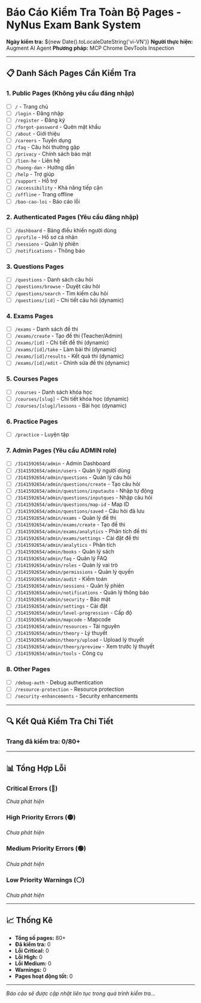 # Báo Cáo Kiểm Tra Toàn Bộ Pages - NyNus Exam Bank System
**Ngày kiểm tra:** ${new Date().toLocaleDateString('vi-VN')}
**Người thực hiện:** Augment AI Agent
**Phương pháp:** MCP Chrome DevTools Inspection

---

## 📋 Danh Sách Pages Cần Kiểm Tra

### 1. Public Pages (Không yêu cầu đăng nhập)
- [ ] `/` - Trang chủ
- [ ] `/login` - Đăng nhập
- [ ] `/register` - Đăng ký
- [ ] `/forgot-password` - Quên mật khẩu
- [ ] `/about` - Giới thiệu
- [ ] `/careers` - Tuyển dụng
- [ ] `/faq` - Câu hỏi thường gặp
- [ ] `/privacy` - Chính sách bảo mật
- [ ] `/lien-he` - Liên hệ
- [ ] `/huong-dan` - Hướng dẫn
- [ ] `/help` - Trợ giúp
- [ ] `/support` - Hỗ trợ
- [ ] `/accessibility` - Khả năng tiếp cận
- [ ] `/offline` - Trang offline
- [ ] `/bao-cao-loi` - Báo cáo lỗi

### 2. Authenticated Pages (Yêu cầu đăng nhập)
- [ ] `/dashboard` - Bảng điều khiển người dùng
- [ ] `/profile` - Hồ sơ cá nhân
- [ ] `/sessions` - Quản lý phiên
- [ ] `/notifications` - Thông báo

### 3. Questions Pages
- [ ] `/questions` - Danh sách câu hỏi
- [ ] `/questions/browse` - Duyệt câu hỏi
- [ ] `/questions/search` - Tìm kiếm câu hỏi
- [ ] `/questions/[id]` - Chi tiết câu hỏi (dynamic)

### 4. Exams Pages
- [ ] `/exams` - Danh sách đề thi
- [ ] `/exams/create` - Tạo đề thi (Teacher/Admin)
- [ ] `/exams/[id]` - Chi tiết đề thi (dynamic)
- [ ] `/exams/[id]/take` - Làm bài thi (dynamic)
- [ ] `/exams/[id]/results` - Kết quả thi (dynamic)
- [ ] `/exams/[id]/edit` - Chỉnh sửa đề thi (dynamic)

### 5. Courses Pages
- [ ] `/courses` - Danh sách khóa học
- [ ] `/courses/[slug]` - Chi tiết khóa học (dynamic)
- [ ] `/courses/[slug]/lessons` - Bài học (dynamic)

### 6. Practice Pages
- [ ] `/practice` - Luyện tập

### 7. Admin Pages (Yêu cầu ADMIN role)
- [ ] `/3141592654/admin` - Admin Dashboard
- [ ] `/3141592654/admin/users` - Quản lý người dùng
- [ ] `/3141592654/admin/questions` - Quản lý câu hỏi
- [ ] `/3141592654/admin/questions/create` - Tạo câu hỏi
- [ ] `/3141592654/admin/questions/inputauto` - Nhập tự động
- [ ] `/3141592654/admin/questions/inputques` - Nhập câu hỏi
- [ ] `/3141592654/admin/questions/map-id` - Map ID
- [ ] `/3141592654/admin/questions/saved` - Câu hỏi đã lưu
- [ ] `/3141592654/admin/exams` - Quản lý đề thi
- [ ] `/3141592654/admin/exams/create` - Tạo đề thi
- [ ] `/3141592654/admin/exams/analytics` - Phân tích đề thi
- [ ] `/3141592654/admin/exams/settings` - Cài đặt đề thi
- [ ] `/3141592654/admin/analytics` - Phân tích
- [ ] `/3141592654/admin/books` - Quản lý sách
- [ ] `/3141592654/admin/faq` - Quản lý FAQ
- [ ] `/3141592654/admin/roles` - Quản lý vai trò
- [ ] `/3141592654/admin/permissions` - Quản lý quyền
- [ ] `/3141592654/admin/audit` - Kiểm toán
- [ ] `/3141592654/admin/sessions` - Quản lý phiên
- [ ] `/3141592654/admin/notifications` - Quản lý thông báo
- [ ] `/3141592654/admin/security` - Bảo mật
- [ ] `/3141592654/admin/settings` - Cài đặt
- [ ] `/3141592654/admin/level-progression` - Cấp độ
- [ ] `/3141592654/admin/mapcode` - Mapcode
- [ ] `/3141592654/admin/resources` - Tài nguyên
- [ ] `/3141592654/admin/theory` - Lý thuyết
- [ ] `/3141592654/admin/theory/upload` - Upload lý thuyết
- [ ] `/3141592654/admin/theory/preview` - Xem trước lý thuyết
- [ ] `/3141592654/admin/tools` - Công cụ

### 8. Other Pages
- [ ] `/debug-auth` - Debug authentication
- [ ] `/resource-protection` - Resource protection
- [ ] `/security-enhancements` - Security enhancements

---

## 🔍 Kết Quả Kiểm Tra Chi Tiết

### Trang đã kiểm tra: 0/80+

---

## 📊 Tổng Hợp Lỗi

### Critical Errors (🔴)
*Chưa phát hiện*

### High Priority Errors (🟡)
*Chưa phát hiện*

### Medium Priority Errors (🟢)
*Chưa phát hiện*

### Low Priority Warnings (⚪)
*Chưa phát hiện*

---

## 📈 Thống Kê

- **Tổng số pages:** 80+
- **Đã kiểm tra:** 0
- **Lỗi Critical:** 0
- **Lỗi High:** 0
- **Lỗi Medium:** 0
- **Warnings:** 0
- **Pages hoạt động tốt:** 0

---

*Báo cáo sẽ được cập nhật liên tục trong quá trình kiểm tra...*


